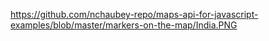 
https://github.com/nchaubey-repo/maps-api-for-javascript-examples/blob/master/markers-on-the-map/India.PNG 
